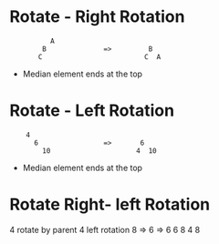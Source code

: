 

# Rotate - Right Rotation
              A
            B              =>         B
           C                         C  A


 * Median element ends at the top
# Rotate - Left Rotation

        4 
          6                =>       6
            10                     4  10

  * Median element ends at the top

# Rotate  Right- left Rotation
     
  4       rotate by parent      4     left rotation
    8     =>                   6         =>             6
  6                           8                        4   8